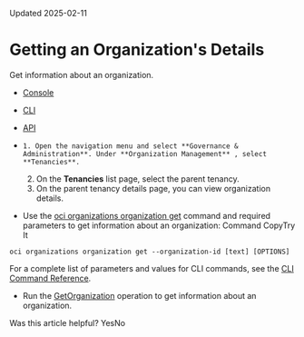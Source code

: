 Updated 2025-02-11
# Getting an Organization's Details
Get information about an organization.
  * [Console](https://docs.oracle.com/en-us/iaas/Content/General/organization/organization-get.htm)
  * [CLI](https://docs.oracle.com/en-us/iaas/Content/General/organization/organization-get.htm)
  * [API](https://docs.oracle.com/en-us/iaas/Content/General/organization/organization-get.htm)


  *     1. Open the navigation menu and select **Governance & Administration**. Under **Organization Management** , select **Tenancies**.
    2. On the **Tenancies** list page, select the parent tenancy.
    3. On the parent tenancy details page, you can view organization details.
  * Use the [oci organizations organization get](https://docs.oracle.com/iaas/tools/oci-cli/latest/oci_cli_docs/cmdref/organizations/organization/get.html) command and required parameters to get information about an organization:
Command
CopyTry It
```
oci organizations organization get --organization-id [text] [OPTIONS]
```

For a complete list of parameters and values for CLI commands, see the [CLI Command Reference](https://docs.oracle.com/iaas/tools/oci-cli/latest).
  * Run the [GetOrganization](https://docs.oracle.com/iaas/api/#/en/organizations/latest/Organization/GetOrganization) operation to get information about an organization.


Was this article helpful?
YesNo

